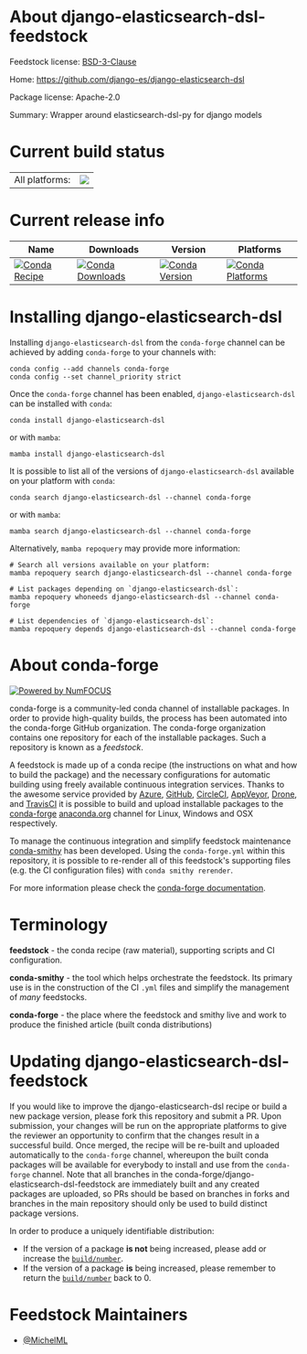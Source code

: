About django-elasticsearch-dsl-feedstock
========================================

Feedstock license: [BSD-3-Clause](https://github.com/conda-forge/django-elasticsearch-dsl-feedstock/blob/main/LICENSE.txt)

Home: https://github.com/django-es/django-elasticsearch-dsl

Package license: Apache-2.0

Summary: Wrapper around elasticsearch-dsl-py for django models

Current build status
====================


<table><tr><td>All platforms:</td>
    <td>
      <a href="https://dev.azure.com/conda-forge/feedstock-builds/_build/latest?definitionId=12549&branchName=main">
        <img src="https://dev.azure.com/conda-forge/feedstock-builds/_apis/build/status/django-elasticsearch-dsl-feedstock?branchName=main">
      </a>
    </td>
  </tr>
</table>

Current release info
====================

| Name | Downloads | Version | Platforms |
| --- | --- | --- | --- |
| [![Conda Recipe](https://img.shields.io/badge/recipe-django--elasticsearch--dsl-green.svg)](https://anaconda.org/conda-forge/django-elasticsearch-dsl) | [![Conda Downloads](https://img.shields.io/conda/dn/conda-forge/django-elasticsearch-dsl.svg)](https://anaconda.org/conda-forge/django-elasticsearch-dsl) | [![Conda Version](https://img.shields.io/conda/vn/conda-forge/django-elasticsearch-dsl.svg)](https://anaconda.org/conda-forge/django-elasticsearch-dsl) | [![Conda Platforms](https://img.shields.io/conda/pn/conda-forge/django-elasticsearch-dsl.svg)](https://anaconda.org/conda-forge/django-elasticsearch-dsl) |

Installing django-elasticsearch-dsl
===================================

Installing `django-elasticsearch-dsl` from the `conda-forge` channel can be achieved by adding `conda-forge` to your channels with:

```
conda config --add channels conda-forge
conda config --set channel_priority strict
```

Once the `conda-forge` channel has been enabled, `django-elasticsearch-dsl` can be installed with `conda`:

```
conda install django-elasticsearch-dsl
```

or with `mamba`:

```
mamba install django-elasticsearch-dsl
```

It is possible to list all of the versions of `django-elasticsearch-dsl` available on your platform with `conda`:

```
conda search django-elasticsearch-dsl --channel conda-forge
```

or with `mamba`:

```
mamba search django-elasticsearch-dsl --channel conda-forge
```

Alternatively, `mamba repoquery` may provide more information:

```
# Search all versions available on your platform:
mamba repoquery search django-elasticsearch-dsl --channel conda-forge

# List packages depending on `django-elasticsearch-dsl`:
mamba repoquery whoneeds django-elasticsearch-dsl --channel conda-forge

# List dependencies of `django-elasticsearch-dsl`:
mamba repoquery depends django-elasticsearch-dsl --channel conda-forge
```


About conda-forge
=================

[![Powered by
NumFOCUS](https://img.shields.io/badge/powered%20by-NumFOCUS-orange.svg?style=flat&colorA=E1523D&colorB=007D8A)](https://numfocus.org)

conda-forge is a community-led conda channel of installable packages.
In order to provide high-quality builds, the process has been automated into the
conda-forge GitHub organization. The conda-forge organization contains one repository
for each of the installable packages. Such a repository is known as a *feedstock*.

A feedstock is made up of a conda recipe (the instructions on what and how to build
the package) and the necessary configurations for automatic building using freely
available continuous integration services. Thanks to the awesome service provided by
[Azure](https://azure.microsoft.com/en-us/services/devops/), [GitHub](https://github.com/),
[CircleCI](https://circleci.com/), [AppVeyor](https://www.appveyor.com/),
[Drone](https://cloud.drone.io/welcome), and [TravisCI](https://travis-ci.com/)
it is possible to build and upload installable packages to the
[conda-forge](https://anaconda.org/conda-forge) [anaconda.org](https://anaconda.org/)
channel for Linux, Windows and OSX respectively.

To manage the continuous integration and simplify feedstock maintenance
[conda-smithy](https://github.com/conda-forge/conda-smithy) has been developed.
Using the ``conda-forge.yml`` within this repository, it is possible to re-render all of
this feedstock's supporting files (e.g. the CI configuration files) with ``conda smithy rerender``.

For more information please check the [conda-forge documentation](https://conda-forge.org/docs/).

Terminology
===========

**feedstock** - the conda recipe (raw material), supporting scripts and CI configuration.

**conda-smithy** - the tool which helps orchestrate the feedstock.
                   Its primary use is in the construction of the CI ``.yml`` files
                   and simplify the management of *many* feedstocks.

**conda-forge** - the place where the feedstock and smithy live and work to
                  produce the finished article (built conda distributions)


Updating django-elasticsearch-dsl-feedstock
===========================================

If you would like to improve the django-elasticsearch-dsl recipe or build a new
package version, please fork this repository and submit a PR. Upon submission,
your changes will be run on the appropriate platforms to give the reviewer an
opportunity to confirm that the changes result in a successful build. Once
merged, the recipe will be re-built and uploaded automatically to the
`conda-forge` channel, whereupon the built conda packages will be available for
everybody to install and use from the `conda-forge` channel.
Note that all branches in the conda-forge/django-elasticsearch-dsl-feedstock are
immediately built and any created packages are uploaded, so PRs should be based
on branches in forks and branches in the main repository should only be used to
build distinct package versions.

In order to produce a uniquely identifiable distribution:
 * If the version of a package **is not** being increased, please add or increase
   the [``build/number``](https://docs.conda.io/projects/conda-build/en/latest/resources/define-metadata.html#build-number-and-string).
 * If the version of a package **is** being increased, please remember to return
   the [``build/number``](https://docs.conda.io/projects/conda-build/en/latest/resources/define-metadata.html#build-number-and-string)
   back to 0.

Feedstock Maintainers
=====================

* [@MichelML](https://github.com/MichelML/)

